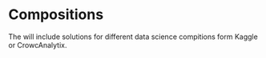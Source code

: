 # Compositions
The will include solutions for different data science compitions form Kaggle or CrowcAnalytix.
